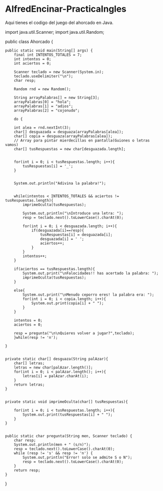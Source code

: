 # AlfredEncinar-PracticaIngles

Aqui tienes el codigo del juego del ahorcado en Java.


import java.util.Scanner;
import java.util.Random;

public class Ahorcado {
 
    
    public static void main(String[] args) {
        final int INTENTOS_TOTALES = 7; 
        int intentos = 0;
        int aciertos = 0;
       
        Scanner teclado = new Scanner(System.in);
        teclado.useDelimiter("\n");
        char resp;
        
        Random rnd = new Random();
     
        String arrayPalabras[] = new String[3];
        arrayPalabras[0] = "hola";
        arrayPalabras[1] = "adios";
        arrayPalabras[2] = "cojonudo";
 
        do {
 
        int alea = rnd.nextInt(3);
        char[] desguazada = desguaza(arrayPalabras[alea]);
        char[] copia = desguaza(arrayPalabras[alea]); 
        // Array para pintar mierdecillas en pantalla(Guiones o letras vamos)
        char[] tusRespuestas = new char[desguazada.length];
 
      
        for(int i = 0; i < tusRespuestas.length; i++){
            tusRespuestas[i] = '_';
        }
 
  
        System.out.println("Adivina la palabra!");
 
      
        while(intentos < INTENTOS_TOTALES && aciertos != tusRespuestas.length){
            imprimeOculta(tusRespuestas);
            
            System.out.println("\nIntroduce una letra: ");
            resp = teclado.next().toLowerCase().charAt(0);
           
            for(int i = 0; i < desguazada.length; i++){
                if(desguazada[i]==resp){
                    tusRespuestas[i] = desguazada[i];
                    desguazada[i] = ' ';
                    aciertos++;
                }
            }
            intentos++;
        }
     
        if(aciertos == tusRespuestas.length){
            System.out.print("\nFalocidades!! has acertado la palabra: ");
            imprimeOculta(tusRespuestas);
        }
       
        else{
            System.out.print("\nMenudo ceporro eres! la palabra era: ");
            for(int i = 0; i < copia.length; i++){
                System.out.print(copia[i] + " ");
            }
        }
        
        intentos = 0;
        aciertos = 0;
        
        resp = pregunta("\n\nQuieres volver a jugar?",teclado);
        }while(resp != 'n');
 
    }
 
     
    private static char[] desguaza(String palAzar){
        char[] letras;
        letras = new char[palAzar.length()];
        for(int i = 0; i < palAzar.length(); i++){
            letras[i] = palAzar.charAt(i);
        }
        return letras;
    }
 
    
    private static void imprimeOculta(char[] tusRespuestas){
 
        for(int i = 0; i < tusRespuestas.length; i++){
            System.out.print(tusRespuestas[i] + " ");
        }
    }
 
   
    public static char pregunta(String men, Scanner teclado) {
        char resp;
        System.out.println(men + " (s/n)");
        resp = teclado.next().toLowerCase().charAt(0);
        while (resp != 's' && resp != 'n') {
            System.out.println("Error! solo se admite S o N");
            resp = teclado.next().toLowerCase().charAt(0);
        }
        return resp;
    }
 
}
